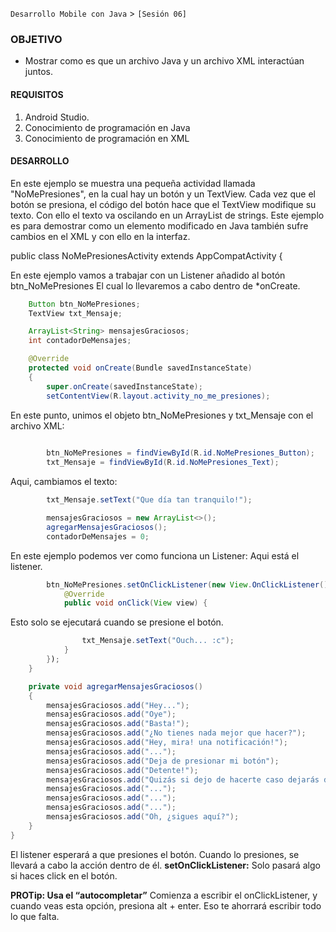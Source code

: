 `Desarrollo Mobile con Java` > `[Sesión 06]`

### OBJETIVO 
 - Mostrar como es que un archivo Java y un archivo XML interactúan juntos. 

#### REQUISITOS 
1. Android Studio.
2. Conocimiento de programación en Java
3. Conocimiento de programación en XML

#### DESARROLLO
En este ejemplo se muestra una pequeña actividad llamada "NoMePresiones", en la cual hay un botón y un TextView. Cada vez que el botón se presiona, el código del botón hace que el TextView modifique su texto. Con ello el texto va oscilando en un ArrayList de strings. Este ejemplo es para demostrar como un elemento modificado en Java también sufre cambios en el XML y con ello en la interfaz.


public class NoMePresionesActivity extends AppCompatActivity {

  
En este ejemplo vamos a trabajar con un Listener añadido al botón btn_NoMePresiones El cual lo llevaremos a cabo dentro de *onCreate.
```java     
    Button btn_NoMePresiones;
    TextView txt_Mensaje;

    ArrayList<String> mensajesGraciosos;
    int contadorDeMensajes;

    @Override
    protected void onCreate(Bundle savedInstanceState)
    {
        super.onCreate(savedInstanceState);
        setContentView(R.layout.activity_no_me_presiones);
```
En este punto, unimos el objeto btn_NoMePresiones y txt_Mensaje con el archivo XML:

```java
      
        btn_NoMePresiones = findViewById(R.id.NoMePresiones_Button);
        txt_Mensaje = findViewById(R.id.NoMePresiones_Text);
```

Aqui, cambiamos el texto:

```java
        txt_Mensaje.setText("Que día tan tranquilo!");

        mensajesGraciosos = new ArrayList<>();
        agregarMensajesGraciosos();
        contadorDeMensajes = 0;
```
En este ejemplo podemos ver como funciona un Listener:
Aqui está el listener.

```java
        btn_NoMePresiones.setOnClickListener(new View.OnClickListener() {
            @Override
            public void onClick(View view) {
```
Esto solo se ejecutará cuando se presione el botón.

```java
                txt_Mensaje.setText("Ouch... :c");
            }
        });
    }

    private void agregarMensajesGraciosos()
    {
        mensajesGraciosos.add("Hey...");
        mensajesGraciosos.add("Oye");
        mensajesGraciosos.add("Basta!");
        mensajesGraciosos.add("¿No tienes nada mejor que hacer?");
        mensajesGraciosos.add("Hey, mira! una notificación!");
        mensajesGraciosos.add("...");
        mensajesGraciosos.add("Deja de presionar mi botón");
        mensajesGraciosos.add("Detente!");
        mensajesGraciosos.add("Quizás si dejo de hacerte caso dejarás de presionarlo...");
        mensajesGraciosos.add("...");
        mensajesGraciosos.add("...");
        mensajesGraciosos.add("...");
        mensajesGraciosos.add("Oh, ¿sigues aquí?");
    }
}

```

El listener esperará a que presiones el botón. Cuando lo presiones, se llevará a cabo la acción dentro de él.
**setOnClickListener:** Solo pasará algo si haces click en el botón.  

**PROTip: Usa el “autocompletar”**
Comienza a escribir el onClickListener, y cuando veas esta opción, presiona alt + enter. Eso te ahorrará escribir todo lo que falta.  








